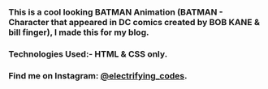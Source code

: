 ### This is a cool looking BATMAN Animation (BATMAN - Character that appeared in DC comics created by BOB KANE & bill finger), I made this for my blog.

### Technologies Used:- HTML & CSS only.

### Find me on Instagram: [@electrifying_codes][instagram].

[instagram]: https://www.instagram.com/electrifying_codes